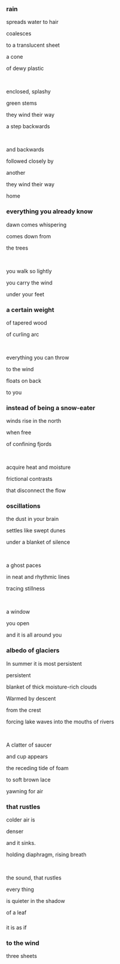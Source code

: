 <div class="poem">

  ### rain
  
  spreads water to hair
  
  coalesces

  to a translucent sheet
  
  a cone

  of dewy plastic
  
  <br/>

  enclosed, splashy
  
  green stems
  
  they wind their way
  
  a step backwards

  <br/>

  and backwards
  
  followed closely by
  
  another
  
  they wind their way
  
  home

</div>

<div class="poem">

  ### everything you already know

  dawn comes whispering
  
  comes down from
  
  the trees

  <br/>

  you walk so lightly
  
  you carry the wind

  under your feet

</div>

<div class="poem">

  ### a certain weight

  of tapered wood

  of curling arc

  <br/>
  
  everything you can throw
  
  to the wind
  
  floats on back

  to you
  
</div>

<div class="poem">

  ### instead of being a snow-eater

  winds rise in the north
  
  when free
  
  of confining fjords


  <br/>

  acquire heat and moisture

  frictional contrasts

  that disconnect the flow

</div>

<div class="poem">

  ### oscillations

  the dust in your brain
  
  <!-- oscillates -->
  
  settles like swept dunes
  
  under a blanket of silence

  <br/>
  
  a ghost paces
  
  in neat and rhythmic lines

  tracing stillness

  <br/>
  
  a window
  
  you open 
  
  and it is all around you
</div>

<div class="poem">

  ### albedo of glaciers
  
  In summer it is most persistent
  
  persistent
  
  blanket of thick moisture-rich clouds
  
  Warmed by descent
  
  from the crest
  
  forcing lake waves into the mouths of rivers
  
  <br/>

  A clatter of saucer
  
  and cup appears
  
  the receding tide of foam
  
  to soft brown lace
  
  yawning for air

</div>

<div class="poem">

  ### that rustles

  colder air is
  
  denser

  and it sinks.

  holding diaphragm, rising breath
  

  <br/>

  the sound, that rustles

  <!-- I cannot get enough of -->
  
  every thing
  
  is quieter in the shadow
  
  of a leaf
</div>

<div class="poem">

###

it is as if

</div>

<div class="poem three-sheets-to-the-wind">

### to the wind

<span>t</span><span>h</span><span>r</span><span>e</span><span>e</span><span> </span>
<span>s</span><span>h</span><span>e</span><span>e</span><span>t</span><span>s</span><span>
<!-- <span>t</span><span>o</span><span> </span><span>t</span><span>h</span><span>e</span><span> </span><span>w</span><span>i</span><span>n</span><span>d</span> -->

</div>


<!-- prevented them from drying their laundry<span class="line-break"></span> -->

<!-- and yet -->
